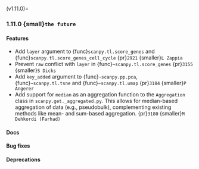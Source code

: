 (v1.11.0)=
### 1.11.0 {small}`the future`

#### Features

* Add `layer` argument to {func}`scanpy.tl.score_genes` and {func}`scanpy.tl.score_genes_cell_cycle` {pr}`2921` {smaller}`L Zappia`
* Prevent `raw` conflict with `layer` in {func}`~scanpy.tl.score_genes` {pr}`3155` {smaller}`S Dicks`
* Add `key_added` argument to {func}`~scanpy.pp.pca`, {func}`~scanpy.tl.tsne` and {func}`~scanpy.tl.umap` {pr}`3184` {smaller}`P Angerer`
* Add support for `median` as an aggregation function to the `Aggregation` class in `scanpy.get._aggregated.py`. This allows for median-based aggregation of data (e.g., pseudobulk), complementing existing methods like mean- and sum-based aggregation. {pr}`3180` {smaller}`M Dehkordi (Farhad)`


#### Docs

#### Bug fixes

#### Deprecations
